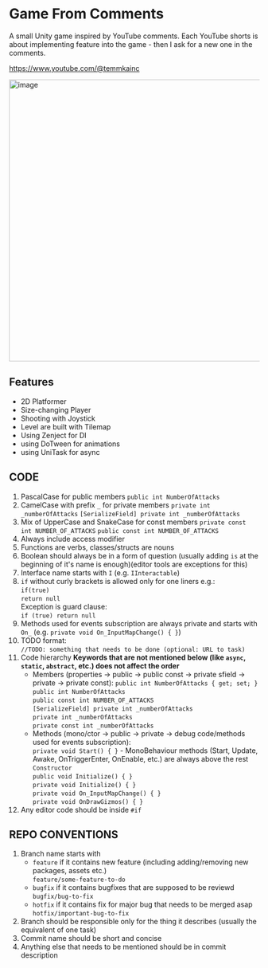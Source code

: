 # Game From Comments

A small Unity game inspired by YouTube comments. 
Each YouTube shorts is about implementing feature into the game - then I ask for a new one in the comments.

https://www.youtube.com/@temmkainc

<img width="1085" height="566" alt="image" src="https://github.com/user-attachments/assets/d7aa1b49-71cd-478f-b05a-46baad9cb9d5" />


## Features
- 2D Platformer
- Size-changing Player
- Shooting with Joystick
- Level are built with Tilemap
- Using Zenject for DI
- using DoTween for animations
- using UniTask for async

## CODE
1. PascalCase for public members
        `public int NumberOfAttacks`
2. CamelCase with prefix `_` for private members
        `private int _numberOfAttacks`
        `[SerializeField] private int _numberOfAttacks`
3. Mix of UpperCase and SnakeCase for const members
        `private const int NUMBER_OF_ATTACKS`
        `public const int NUMBER_OF_ATTACKS`
4. Always include access modifier
5. Functions are verbs, classes/structs are nouns
6. Boolean should always be in a form of question (usually adding `is` at the beginning of it's name is enough)(editor tools are exceptions for this)
7. Interface name starts with `I` (e.g. `IInteractable`)
8. `if` without curly brackets is allowed only for one liners
e.g.:  
        `if(true)`  
            `return null`  
Exception is guard clause:  
        `if (true) return null`  
9. Methods used for events subscription are always private and starts with `On_` (e.g. `private void On_InputMapChange() { }`)  
10. TODO format:  
        `//TODO: something that needs to be done (optional: URL to task)`
11. Code hierarchy
    **Keywords that are not mentioned below (like `async`, `static`, `abstract`, etc.) does not affect the order**
    * Members (properties -> public -> public const -> private sfield -> private -> private const):
        `public int NumberOfAttacks { get; set; }`  
        `public int NumberOfAttacks`  
        `public const int NUMBER_OF_ATTACKS`  
        `[SerializeField] private int _numberOfAttacks`  
        `private int _numberOfAttacks`  
        `private const int _numberOfAttacks`  
    * Methods (mono/ctor -> public -> private -> debug code/methods used for events subscription):  
        `private void Start() { }` - MonoBehaviour methods (Start, Update, Awake, OnTriggerEnter, OnEnable, etc.) are always above the rest  
        `Constructor`  
        `public void Initialize() { }`  
        `private void Initialize() { }`  
        `private void On_InputMapChange() { }`  
        `private void OnDrawGizmos() { }`  
12. Any editor code should be inside `#if`  

## REPO CONVENTIONS
1. Branch name starts with
    * `feature` if it contains new feature (including adding/removing new packages, assets etc.)  
            `feature/some-feature-to-do`
    * `bugfix` if it contains bugfixes that are supposed to be reviewd  
            `bugfix/bug-to-fix`
    * `hotfix` if it contains fix for major bug that needs to be merged asap  
            `hotfix/important-bug-to-fix`
2. Branch should be responsible only for the thing it describes (usually the equivalent of one task)
3. Commit name should be short and concise
4. Anything else that needs to be mentioned should be in commit description
